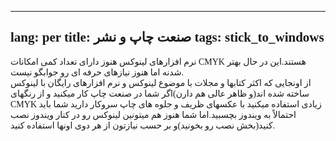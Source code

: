 <head>
  <meta content="text/html;charset=UTF-8" http-equiv="Content-Type">
  <title></title>
</head>
  

<body>
<div style="font-family: Tahoma;" id="corps">

---
lang: per
title: صنعت چاپ و نشر
tags: stick_to_windows
---
نرم افزارهای لینوکس هنوز دارای تعداد کمی امکانات CMYK هستند.این در حال بهتر شدنه اما هنوز نیازهای حرفه ای رو جوابگو نیست.<br />
از اونجایی که اکثر کتابها و مجلات با موضوع لینوکس و نرم افزارهای رایگان
با لینوکس ساخته شده اند(و ظاهر عالی هم دارن)اگر شما در صنعت چاپ کار
میکنید و از رنگهای CMYK زیادی استفاده میکنید با عکسهای ظریف و جلوه های
چاپ سروکار دارید شما باید احتمالاً به ویندوز بچسبید.اما شما هنوز هم
میتونین لینوکس رو در کنار ویندوز نصب کنید(بخش نصب رو بخونید)و بر حسب
نیازتون از هر دوی اونها استفاده کنید.<br />


